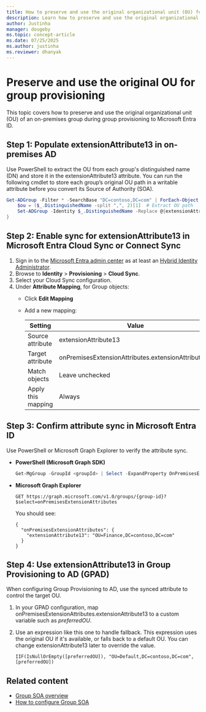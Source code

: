```yaml
---
title: How to preserve and use the original organizational unit (OU) for group provisioning in Microsoft Entra ID
description: Learn how to preserve and use the original organizational unit (OU) for group provisioning in Microsoft Entra ID.
author: Justinha
manager: dougeby
ms.topic: concept-article
ms.date: 07/25/2025
ms.author: justinha
ms.reviewer: dhanyak
---
```



# Preserve and use the original OU for group provisioning 

This topic covers how to preserve and use the original organizational unit (OU) of an on-premises group during group provisioning to Microsoft Entra ID. 

## Step 1: Populate extensionAttribute13 in on-premises AD 

Use PowerShell to extract the OU from each group's distinguished name (DN) and store it in the extensionAttribute13 attribute. You can run the following cmdlet to store each group’s original OU path in a writable attribute before you convert its Source of Authority (SOA). 

```powershell
Get-ADGroup -Filter * -SearchBase "DC=contoso,DC=com" | ForEach-Object { 
    $ou = ($_.DistinguishedName -split ",", 2)[1]  # Extract OU path 
    Set-ADGroup -Identity $_.DistinguishedName -Replace @{extensionAttribute13 = $ou} 
} 
```

## Step 2: Enable sync for extensionAttribute13 in Microsoft Entra Cloud Sync or Connect Sync 

1. Sign in to the [Microsoft Entra admin center](https://entra.microsoft.com) as at least an [Hybrid Identity Administrator](~/identity/role-based-access-control/permissions-reference.md#hybrid-identity-administrator).
1. Browse to **Identity** > **Provisioning** > **Cloud Sync**. 
2. Select your Cloud Sync configuration. 
3. Under **Attribute Mapping**, for Group objects: 
   - Click **Edit Mapping** 
   - Add a new mapping: 

     | Setting | Value |
     |---------|-------|
     | Source attribute | extensionAttribute13 |
     | Target attribute | onPremisesExtensionAttributes.extensionAttribute13|
     | Match objects | Leave unchecked |
     | Apply this mapping | Always |

## Step 3: Confirm attribute sync in Microsoft Entra ID 

Use PowerShell or Microsoft Graph Explorer to verify the attribute sync.
 

- **PowerShell (Microsoft Graph SDK)**

  ```powershell
  Get-MgGroup -GroupId <groupId> | Select -ExpandProperty OnPremisesExtensionAttributes 
  ```

- **Microsoft Graph Explorer**

  ```https
  GET https://graph.microsoft.com/v1.0/groups/{group-id}?$select=onPremisesExtensionAttributes 
  ```

  You should see: 

  ```
  { 
    "onPremisesExtensionAttributes": { 
      "extensionAttribute13": "OU=Finance,DC=contoso,DC=com" 
    } 
  } 
  ```

## Step 4: Use extensionAttribute13 in Group Provisioning to AD (GPAD) 

When configuring Group Provisioning to AD, use the synced attribute to control the target OU. 
 

1. In your GPAD configuration, map onPremisesExtensionAttributes.extensionAttribute13 to a custom variable such as *preferredOU*. 
2. Use an expression like this one to handle fallback. This expression uses the original OU if it's available, or falls back to a default OU. You can change extensionAttribute13 later to override the value. 

   ```
   IIF(IsNullOrEmpty([preferredOU]), "OU=Default,DC=contoso,DC=com", [preferredOU]) 
   ```

 ## Related content

 - [Group SOA overview](concept-source-of-authority-overview.md)
 - [How to configure Group SOA](how-to-group-source-of-authority-configure.md)